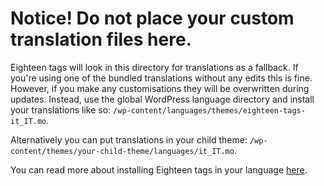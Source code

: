 # Notice! Do not place your custom translation files here.

Eighteen tags will look in this directory for translations as a fallback. If you're using one of the bundled translations without any edits this is fine. However, if you make any customisations they will be overwritten during updates. Instead, use the global WordPress language directory and install your translations like so: `/wp-content/languages/themes/eighteen-tags-it_IT.mo`.

Alternatively you can put translations in your child theme: `/wp-content/themes/your-child-theme/languages/it_IT.mo`.

You can read more about installing Eighteen tags in your language [here](http://docs.pootlepress.com/document/installing-eighteen-tags-in-your-language/).